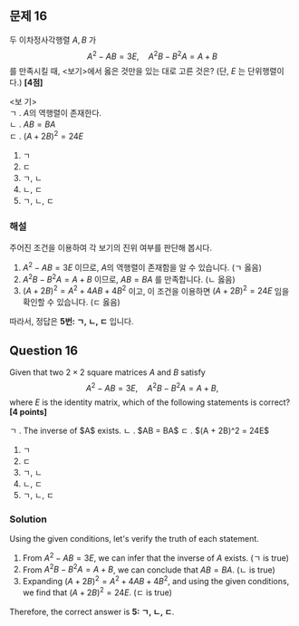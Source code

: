 ## 문제 16
두 이차정사각행렬 $A, B$ 가
$$A^2 - AB = 3E, \quad A^2B - B^2A = A + B$$
를 만족시킬 때, <보기>에서 옳은 것만을 있는 대로 고른 것은?
(단, $E$ 는 단위행렬이다.) **[4점]**

<보 기>  
ㄱ . $A$의 역행렬이 존재한다.  
ㄴ . $AB = BA$  
ㄷ . $(A + 2B)^2 = 24E$  

1. ㄱ  
2. ㄷ  
3. ㄱ, ㄴ  
4. ㄴ, ㄷ  
5. ㄱ, ㄴ, ㄷ  

### 해설  
주어진 조건을 이용하여 각 보기의 진위 여부를 판단해 봅시다.

1. $A^2 - AB = 3E$ 이므로, $A$의 역행렬이 존재함을 알 수 있습니다. (ㄱ 옳음)
2. $A^2B - B^2A = A + B$ 이므로, $AB = BA$ 를 만족합니다. (ㄴ 옳음)
3. $(A + 2B)^2 = A^2 + 4AB + 4B^2$ 이고, 이 조건을 이용하면 $(A + 2B)^2 = 24E$ 임을 확인할 수 있습니다. (ㄷ 옳음)

따라서, 정답은 **5번: ㄱ, ㄴ, ㄷ** 입니다.

## Question 16 
Given that two $2 \times 2$ square matrices $A$ and $B$ satisfy
$$A^2 - AB = 3E, \quad A^2B - B^2A = A + B,$$
where $E$ is the identity matrix, which of the following statements is correct? **[4 points]**

<Choices>  
ㄱ . The inverse of $A$ exists.  
ㄴ . $AB = BA$  
ㄷ . $(A + 2B)^2 = 24E$  

1. ㄱ  
2. ㄷ  
3. ㄱ, ㄴ  
4. ㄴ, ㄷ  
5. ㄱ, ㄴ, ㄷ  

### Solution  
Using the given conditions, let's verify the truth of each statement.

1. From $A^2 - AB = 3E$, we can infer that the inverse of $A$ exists. (ㄱ is true)
2. From $A^2B - B^2A = A + B$, we can conclude that $AB = BA$. (ㄴ is true)
3. Expanding $(A + 2B)^2 = A^2 + 4AB + 4B^2$, and using the given conditions, we find that $(A + 2B)^2 = 24E$. (ㄷ is true)

Therefore, the correct answer is **5: ㄱ, ㄴ, ㄷ**.
